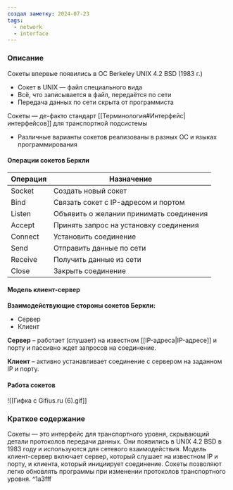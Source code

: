 ```yaml
---
создал заметку: 2024-07-23
tags:
  - network
  - interface
---
```

### Описание

Сокеты впервые появились в ОС Berkeley UNIX 4.2 BSD (1983 г.)
- Сокет в UNIX — файл специального вида
- Всё, что записывается в файл, передаётся по сети
- Передача данных по сети скрыта от программиста

Сокеты — де-факто стандарт [[Терминология#Интерфейс|интерфейсов]] для транспортной подсистемы
- Различные варианты сокетов реализованы в разных ОС и языках программирования

#### Операции сокетов Беркли

|Операция|Назначение|
|---|---|
|Socket|Создать новый сокет|
|Bind|Связать сокет с IP-адресом и портом|
|Listen|Объявить о желании принимать соединения|
|Accept|Принять запрос на установку соединения|
|Connect|Установить соединение|
|Send|Отправить данные по сети|
|Receive|Получить данные из сети|
|Close|Закрыть соединение|
#### Модель клиент-сервер

**Взаимодействующие стороны сокетов Беркли:**
- Сервер
- Клиент

**Сервер** – работает (слушает) на известном [[IP-адреса|IP-адресе]] и порту и пассивно ждет запросов на соединение.

**Клиент** – активно устанавливает соединение с сервером на заданном IP и порту.

#### Работа сокетов
![[Гифка с Gifius.ru (6).gif]]
### Краткое содержание
Сокеты — это интерфейс для транспортного уровня, скрывающий детали протоколов передачи данных. Они появились в UNIX 4.2 BSD в 1983 году и используются для сетевого взаимодействия. Модель клиент-сервер включает сервер, который слушает на известном IP и порту, и клиента, который инициирует соединение. Сокеты позволяют легко обновлять программы при изменении протоколов транспортного уровня. ^1a3fff
